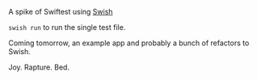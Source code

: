 A spike of Swiftest using [Swish](https://github.com/bppr/Swish)

`swish run` to run the single test file.

Coming tomorrow, an example app and probably a bunch of refactors to Swish.

Joy. Rapture. Bed.

